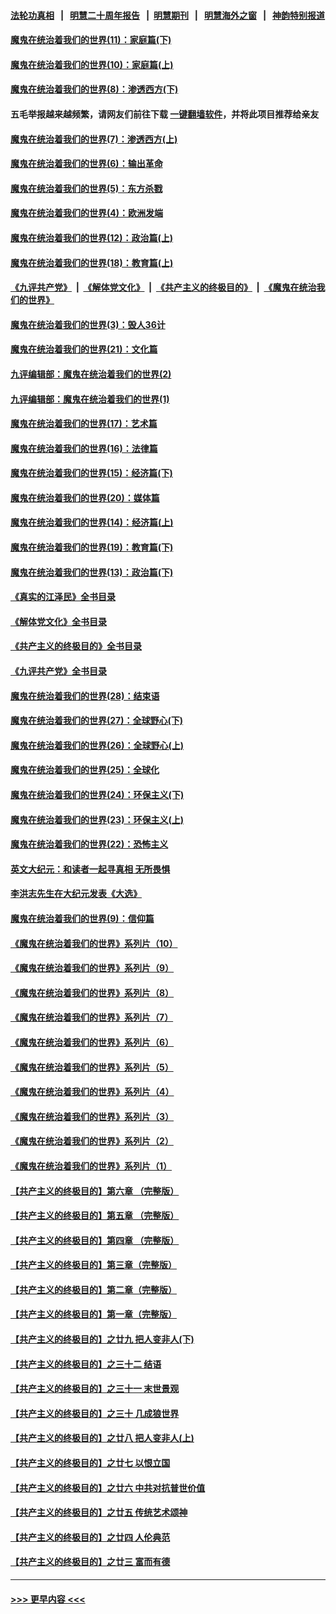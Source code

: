 #### [法轮功真相](https://github.com/gfw-breaker/truth/blob/master/README.md?t=0) &nbsp;&nbsp;|&nbsp;&nbsp; [明慧二十周年报告](https://github.com/gfw-breaker/mh-reports/blob/master/README.md?t=0) &nbsp;&nbsp;|&nbsp;&nbsp;[明慧期刊](https://github.com/gfw-breaker/mh-qikan) &nbsp;&nbsp;|&nbsp;&nbsp; [明慧海外之窗](https://github.com/gfw-breaker/mh-news/blob/master/README.md?t=0) &nbsp;&nbsp;|&nbsp;&nbsp; [神韵特别报道](https://github.com/gfw-breaker/mh-news/blob/master/shenyun.md?t=0)
#### [魔鬼在统治着我们的世界(11)：家庭篇(下)](../pages/nsc422/n10440961.md?t=12011601) 
#### [魔鬼在统治着我们的世界(10)：家庭篇(上)](../pages/nsc422/n10435448.md?t=12011601) 
#### [魔鬼在统治着我们的世界(8)：渗透西方(下)](../pages/nsc422/n10429603.md?t=12011601) 
#### 五毛举报越来越频繁，请网友们前往下载 [一键翻墙软件](https://github.com/gfw-breaker/ssr-accounts)，并将此项目推荐给亲友
#### [魔鬼在统治着我们的世界(7)：渗透西方(上)](../pages/nsc422/n10426013.md?t=12011601) 
#### [魔鬼在统治着我们的世界(6)：输出革命](../pages/nsc422/n10421536.md?t=12011601) 
#### [魔鬼在统治着我们的世界(5)：东方杀戮](../pages/nsc422/n10417707.md?t=12011601) 
#### [魔鬼在统治着我们的世界(4)：欧洲发端](../pages/nsc422/n10414890.md?t=12011601) 
#### [魔鬼在统治着我们的世界(12)：政治篇(上)](../pages/nsc422/n10444576.md?t=12011601) 
#### [魔鬼在统治着我们的世界(18)：教育篇(上)](../pages/nsc422/n10526970.md?t=12011601) 
#### [《九评共产党》](https://github.com/begood0513/9ping.md/blob/master/README.md) &nbsp;|&nbsp; [《解体党文化》](../../../../jtdwh.md/blob/master/README.md)  &nbsp;|&nbsp; [《共产主义的终极目的》](../../../../gczydzjmd.md/blob/master/README.md) &nbsp;|&nbsp; [《魔鬼在统治我们的世界》](../../../../mgztzwmdsj.md/blob/master/README.md) 
#### [魔鬼在统治着我们的世界(3)：毁人36计](../pages/nsc422/n10411583.md?t=12011601) 
#### [魔鬼在统治着我们的世界(21)：文化篇](../pages/nsc422/n10597706.md?t=12011601) 
#### [九评编辑部：魔鬼在统治着我们的世界(2)](../pages/nsc422/n10410036.md?t=12011601) 
#### [九评编辑部：魔鬼在统治着我们的世界(1)](../pages/nsc422/n10406825.md?t=12011601) 
#### [魔鬼在统治着我们的世界(17)：艺术篇](../pages/nsc422/n10499093.md?t=12011601) 
#### [魔鬼在统治着我们的世界(16)：法律篇](../pages/nsc422/n10485969.md?t=12011601) 
#### [魔鬼在统治着我们的世界(15)：经济篇(下)](../pages/nsc422/n10469975.md?t=12011601) 
#### [魔鬼在统治着我们的世界(20)：媒体篇](../pages/nsc422/n10586579.md?t=12011601) 
#### [魔鬼在统治着我们的世界(14)：经济篇(上)](../pages/nsc422/n10457370.md?t=12011601) 
#### [魔鬼在统治着我们的世界(19)：教育篇(下)](../pages/nsc422/n10564808.md?t=12011601) 
#### [魔鬼在统治着我们的世界(13)：政治篇(下)](../pages/nsc422/n10448270.md?t=12011601) 
#### [《真实的江泽民》全书目录](../pages/nsc422/n13721399.md?t=12011601) 
#### [《解体党文化》全书目录](../pages/nsc422/n13721157.md?t=12011601) 
#### [《共产主义的终极目的》全书目录](../pages/nsc422/n13721048.md?t=12011601) 
#### [《九评共产党》全书目录](../pages/nsc422/n13708085.md?t=12011601) 
#### [魔鬼在统治着我们的世界(28)：结束语](../pages/nsc422/n10936246.md?t=12011601) 
#### [魔鬼在统治着我们的世界(27)：全球野心(下)](../pages/nsc422/n10928319.md?t=12011601) 
#### [魔鬼在统治着我们的世界(26)：全球野心(上)](../pages/nsc422/n10900318.md?t=12011601) 
#### [魔鬼在统治着我们的世界(25)：全球化](../pages/nsc422/n10788205.md?t=12011601) 
#### [魔鬼在统治着我们的世界(24)：环保主义(下)](../pages/nsc422/n10695307.md?t=12011601) 
#### [魔鬼在统治着我们的世界(23)：环保主义(上)](../pages/nsc422/n10688613.md?t=12011601) 
#### [魔鬼在统治着我们的世界(22)：恐怖主义](../pages/nsc422/n10614727.md?t=12011601) 
#### [英文大纪元：和读者一起寻真相 无所畏惧](../pages/nsc422/n12542027.md?t=12011601) 
#### [李洪志先生在大纪元发表《大选》](../pages/nsc422/n12534746.md?t=12011601) 
#### [魔鬼在统治着我们的世界(9)：信仰篇](../pages/nsc422/n10432159.md?t=12011601) 
#### [《魔鬼在统治着我们的世界》系列片（10）](../pages/nsc422/n12292670.md?t=12011601) 
#### [《魔鬼在统治着我们的世界》系列片（9）](../pages/nsc422/n12290859.md?t=12011601) 
#### [《魔鬼在统治着我们的世界》系列片（8）](../pages/nsc422/n12287445.md?t=12011601) 
#### [《魔鬼在统治着我们的世界》系列片（7）](../pages/nsc422/n12283425.md?t=12011601) 
#### [《魔鬼在统治着我们的世界》系列片（6）](../pages/nsc422/n12282314.md?t=12011601) 
#### [《魔鬼在统治着我们的世界》系列片（5）](../pages/nsc422/n12281419.md?t=12011601) 
#### [《魔鬼在统治着我们的世界》系列片（4）](../pages/nsc422/n12274024.md?t=12011601) 
#### [《魔鬼在统治着我们的世界》系列片（3）](../pages/nsc422/n12271322.md?t=12011601) 
#### [《魔鬼在统治着我们的世界》系列片（2）](../pages/nsc422/n12269049.md?t=12011601) 
#### [《魔鬼在统治着我们的世界》系列片（1）](../pages/nsc422/n12267575.md?t=12011601) 
#### [【共产主义的终极目的】第六章 （完整版）](../pages/nsc422/n11428913.md?t=12011601) 
#### [【共产主义的终极目的】第五章 （完整版）](../pages/nsc422/n11428912.md?t=12011601) 
#### [【共产主义的终极目的】第四章 （完整版）](../pages/nsc422/n11428907.md?t=12011601) 
#### [【共产主义的终极目的】第三章（完整版）](../pages/nsc422/n11428848.md?t=12011601) 
#### [【共产主义的终极目的】第二章（完整版）](../pages/nsc422/n11428831.md?t=12011601) 
#### [【共产主义的终极目的】第一章（完整版）](../pages/nsc422/n11417651.md?t=12011601) 
#### [【共产主义的终极目的】之廿九 把人变非人(下)](../pages/nsc422/n11344140.md?t=12011601) 
#### [【共产主义的终极目的】之三十二 结语](../pages/nsc422/n11360535.md?t=12011601) 
#### [【共产主义的终极目的】之三十一 末世景观](../pages/nsc422/n11351129.md?t=12011601) 
#### [【共产主义的终极目的】之三十 几成狼世界](../pages/nsc422/n11348280.md?t=12011601) 
#### [【共产主义的终极目的】之廿八 把人变非人(上)](../pages/nsc422/n11340492.md?t=12011601) 
#### [【共产主义的终极目的】之廿七 以恨立国](../pages/nsc422/n11336944.md?t=12011601) 
#### [【共产主义的终极目的】之廿六 中共对抗普世价值](../pages/nsc422/n11324785.md?t=12011601) 
#### [【共产主义的终极目的】之廿五 传统艺术颂神](../pages/nsc422/n11296396.md?t=12011601) 
#### [【共产主义的终极目的】之廿四 人伦典范](../pages/nsc422/n11296397.md?t=12011601) 
#### [【共产主义的终极目的】之廿三 富而有德](../pages/nsc422/n11283598.md?t=12011601) 

----
#### [ >>> 更早内容 <<< ](../indexes/nsc422-earlier.md)
